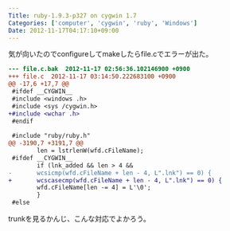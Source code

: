 ```yaml
---
Title: ruby-1.9.3-p327 on cygwin 1.7
Categories: ['computer', 'cygwin', 'ruby', 'Windows']
Date: 2012-11-17T04:17:10+09:00
---
```


気が向いたのでconfigureしてmakeしたらfile.cでエラーが出た。

```diff
--- file.c.bak	2012-11-17 02:56:36.102146900 +0900
+++ file.c	2012-11-17 03:14:50.222683100 +0900
@@ -17,6 +17,7 @@
 #ifdef __CYGWIN__
 #include <windows .h>
 #include <sys /cygwin.h>
+#include <wchar .h>
 #endif
 
 #include "ruby/ruby.h"
@@ -3190,7 +3191,7 @@
 	    len = lstrlenW(wfd.cFileName);
 #ifdef __CYGWIN__
 	    if (lnk_added && len > 4 &&
-		wcsicmp(wfd.cFileName + len - 4, L".lnk") == 0) {
+		wcscasecmp(wfd.cFileName + len - 4, L".lnk") == 0) {
 		wfd.cFileName[len -= 4] = L'\0';
 	    }
 #else
```

trunkを見るかんじ、こんな対応でよかろう。</wchar></sys></windows>
